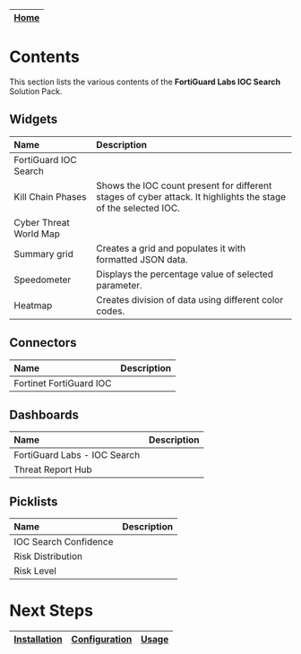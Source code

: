 | [Home](../README.md) |
|----------------------|

# Contents

This section lists the various contents of the **FortiGuard Labs IOC Search** Solution Pack. 

## Widgets

| Name                   | Description                                                                                                    |
|:-----------------------|:---------------------------------------------------------------------------------------------------------------|
| FortiGuard IOC Search  |                                                                                                                |
| Kill Chain Phases      | Shows the IOC count present for different stages of cyber attack. It highlights the stage of the selected IOC. |
| Cyber Threat World Map |                                                                                                                |
| Summary grid           | Creates a grid and populates it with formatted JSON data.                                                      |
| Speedometer            | Displays the percentage value of selected parameter.                                                           |
| Heatmap                | Creates division of data using different color codes.                                                          |

## Connectors

|Name|Description|
|:-|:-|
|Fortinet FortiGuard IOC||

## Dashboards

|Name|Description|
|:-|:-|
|FortiGuard Labs - IOC Search||
|Threat Report Hub||

## Picklists

|Name|Description|
|:-|:-|
|IOC Search Confidence||
|Risk Distribution||
|Risk Level||

# Next Steps

| [Installation](./setup.md#installation) | [Configuration](./setup.md#configuration) | [Usage](./usage.md) |
|-----------------------------------------|-------------------------------------------|---------------------|